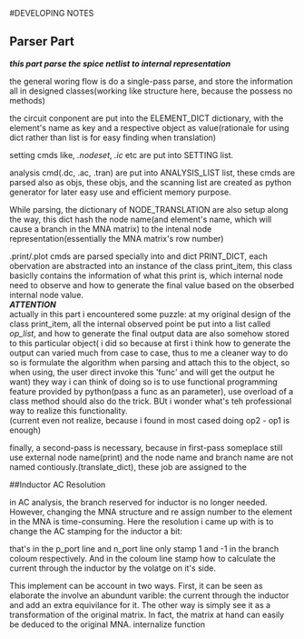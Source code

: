 #DEVELOPING NOTES

## Parser Part
***this part parse the spice netlist to internal representation***

the general woring flow is do a single-pass parse, and store the
information all in designed classes(working like structure here, because
the possess no methods)

the circuit conponent are put into the ELEMENT_DICT dictionary, with the
element's name as key and a respective object as value(rationale for
using dict rather than list is for easy finding when translation)

setting cmds like, *.nodeset*, *.ic* etc are put into SETTING list.

analysis cmd(.dc, .ac, .tran) are put into ANALYSIS_LIST list, these
cmds are parsed also as objs, these objs, and the scanning list are
created as python generator for later easy use and efficient memory
purpose.

While parsing, the dictionary of NODE_TRANSLATION are also setup along
the way, this dict hash the node name(and element's name, which will
cause a branch in the MNA matrix) to the intenal node
representation(essentially the MNA matrix's row number)

.print/.plot cmds are parsed specially into and dict PRINT_DICT, each
obervation are abstracted into an instance of the class print_item, this
class basiclly contains the information of what this print is, which
internal node need to observe and how to generate the final value based
on the obserbed internal node value.<br>
***ATTENTION***<br>
actually in this part i encountered some puzzle: at my original design
of the class print_item, all the internal observed point be put into a
list called *op_list*, and how to generate the final output data are
also somehow stored to this particular object( i did so because at first
i think how to generate the output can varied much from case to case,
thus to me a cleaner way to do so is formulate the algorithm when
parsing and attach this to the object, so when using, the user direct
invoke this 'func' and will get the output he want) they way i can think
of doing so is to use functional programming feature provided by
python(pass a func as an parameter), use overload of a class method
should also do the trick. BUt i wonder what's teh professional way to
realize this functionality. <br>
(current even not realize, because i found in most cased doing op2 - op1
 is enough)


finally, a second-pass is necessary, because in first-pass someplace
still use external node name(print) and the node name and branch name
are not named contiously.(translate_dict), these job are assigned to the


##Inductor AC Resolution

in AC analysis, the branch reserved for inductor is no longer needed.
However, changing the MNA structure and re assign number to the element
in the MNA is time-consuming. Here the resolution i came up with is to
change the AC stamping for the inductor a bit:

that's in the p_port line and n_port line only stamp 1 and -1 in the
branch coloum respectively. And in the coloum line stamp how to
calculate the current through the inductor by the volatge on it's side.

This implement can be account in two ways. First, it can be seen as
elaborate the involve an abundunt varible: the current through the
inductor and add an extra equivilance for it. The other way is simply
see it as a transformation of the original matrix. In fact, the matrix
at hand can easily be deduced to the original MNA.
internalize function
